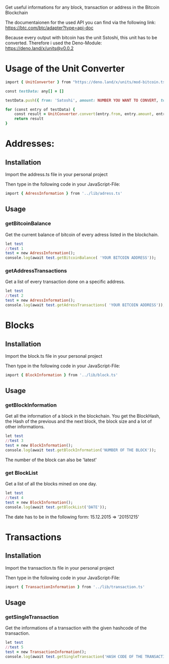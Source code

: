 Get useful informations for any block, transaction or address in the Bitcoin Blockchain

The documentaionen for the used API you can find via the following link: https://btc.com/btc/adapter?type=api-doc

Because every output with bitcoin has the unit Sstoshi, this unit has to be converted. Therefore i used the Deno-Module: https://deno.land/x/units@v0.0.2

# Usage of the Unit Converter

```ruby
import { UnitConverter } from "https://deno.land/x/units/mod-bitcoin.ts.ts";

const testData: any[] = []

testData.push({ from: 'Satoshi', amount: NUMBER YOU WANT TO CONVERT, to: 'Bitcoin', expected: 1 })

for (const entry of testData) {
    const result = UnitConverter.convert(entry.from, entry.amount, entry.to)
    return result
}
```

# Addresses:

## Installation

Import the address.ts file in your personal project

Then type in the following code in your JavaScript-File:

```ruby
import { AdressInformation } from '../lib/adress.ts'
```

## Usage


### getBitcoinBalance

Get the current balance of bitcoin of every adress listed in the blockchain.

```ruby
let test 
//test 1
test = new AdressInformation();
console.log(await test.getBitcoinBalance( 'YOUR BITCOIN ADDRESS'));
```

### getAddressTransactions

Get a list of every transaction done on a specific address.

```ruby
let test 
//test 2
test = new AdressInformation();
console.log(await test.getAdressTransactions( 'YOUR BITCOIN ADDRESS'));
```

# Blocks

## Installation

Import the block.ts file in your personal project

Then type in the following code in your JavaScript-File:

```ruby
import { BlockInformation } from '../lib/block.ts'
```

## Usage

### getBlockInformation

Get all the information of a block in the blockchain. You get the BlockHash, the Hash of the previous and the next block, the block size and a lot of other informations.

```ruby
let test 
//test 3
test = new BlockInformation();
console.log(await test.getBlockInformation('NUMBER OF THE BLOCK'));
```

The number of the block can also be 'latest'

### get BlockList

Get a list of all the blocks mined on one day.

```ruby
let test 
//test 4
test = new BlockInformation();
console.log(await test.getBlockList('DATE'));
```

The date has to be in the following form: 15.12.2015 => '20151215'

# Transactions

## Installation

Import the transaction.ts file in your personal project

Then type in the following code in your JavaScript-File:

```ruby
import { TransactionInformation } from '../lib/transaction.ts'
```

## Usage

### getSingleTransaction

Get the informations of a transaction with the given hashcode of the transaction.

```ruby
let test 
//test 5
test = new TransactionInformation();
console.log(await test.getSingleTransaction('HASH CODE OF THE TRANSACTION'));
```
